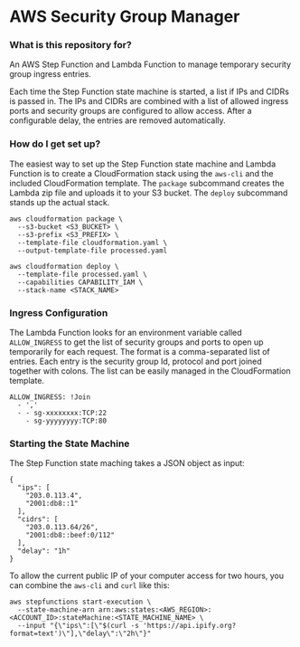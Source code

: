 # AWS Security Group Manager #

### What is this repository for?

An AWS Step Function and Lambda Function to manage temporary security group
ingress entries.

Each time the Step Function state machine is started, a list if IPs and CIDRs
is passed in. The IPs and CIDRs are combined with a list of allowed ingress
ports and security groups are configured to allow access. After a configurable
delay, the entries are removed automatically.

### How do I get set up?

The easiest way to set up the Step Function state machine and Lambda Function
is to create a CloudFormation stack using the `aws-cli` and the included
CloudFormation template. The `package` subcommand creates the Lambda zip file
and uploads it to your S3 bucket. The `deploy` subcommand stands up the actual
stack.

```
aws cloudformation package \
  --s3-bucket <S3_BUCKET> \
  --s3-prefix <S3_PREFIX> \
  --template-file cloudformation.yaml \
  --output-template-file processed.yaml

aws cloudformation deploy \
  --template-file processed.yaml \
  --capabilities CAPABILITY_IAM \
  --stack-name <STACK_NAME>
```

### Ingress Configuration

The Lambda Function looks for an environment variable called `ALLOW_INGRESS` to
get the list of security groups and ports to open up temporarily for each
request. The format is a comma-separated list of entries. Each entry is the
security group Id, protocol and port joined together with colons. The list can
be easily managed in the CloudFormation template.

```
ALLOW_INGRESS: !Join
  - ','
  - - sg-xxxxxxxx:TCP:22
    - sg-yyyyyyyy:TCP:80
```

### Starting the State Machine

The Step Function state maching takes a JSON object as input:

```
{
  "ips": [
    "203.0.113.4",
    "2001:db8::1"
  ],
  "cidrs": [
    "203.0.113.64/26",
    "2001:db8::beef:0/112"
  ],
  "delay": "1h"
}
```

To allow the current public IP of your computer access for two hours, you can
combine the `aws-cli` and `curl` like this:

```
aws stepfunctions start-execution \
  --state-machine-arn arn:aws:states:<AWS_REGION>:<ACCOUNT_ID>:stateMachine:<STATE_MACHINE_NAME> \
  --input "{\"ips\":[\"$(curl -s 'https://api.ipify.org?format=text')\"],\"delay\":\"2h\"}"
```
